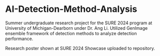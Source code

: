 # AI-Detection-Method-Analysis
Summer undergraduate research project for the SURE 2024 program at University of Michigan-Dearborn under Dr. Ang Li. Utilized GenImage ensemble framework of detection methods to analyze detection performance.

Research poster shown at SURE 2024 Showcase uploaded to repository.
